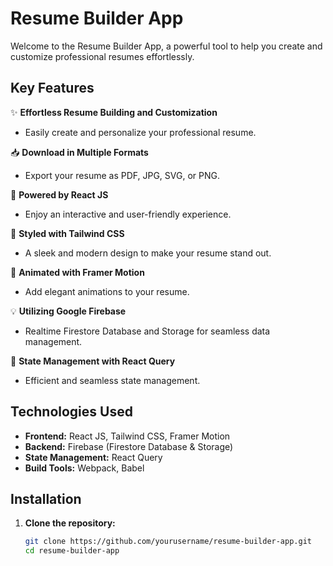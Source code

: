 # Resume Builder App

Welcome to the Resume Builder App, a powerful tool to help you create and customize professional resumes effortlessly.

## Key Features

✨ **Effortless Resume Building and Customization**
- Easily create and personalize your professional resume.

📥 **Download in Multiple Formats**
- Export your resume as PDF, JPG, SVG, or PNG.

🚀 **Powered by React JS**
- Enjoy an interactive and user-friendly experience.

🎨 **Styled with Tailwind CSS**
- A sleek and modern design to make your resume stand out.

🎥 **Animated with Framer Motion**
- Add elegant animations to your resume.

💡 **Utilizing Google Firebase**
- Realtime Firestore Database and Storage for seamless data management.

🧩 **State Management with React Query**
- Efficient and seamless state management.

## Technologies Used

- **Frontend:** React JS, Tailwind CSS, Framer Motion
- **Backend:** Firebase (Firestore Database & Storage)
- **State Management:** React Query
- **Build Tools:** Webpack, Babel

## Installation

1. **Clone the repository:**
   ```bash
   git clone https://github.com/yourusername/resume-builder-app.git
   cd resume-builder-app
